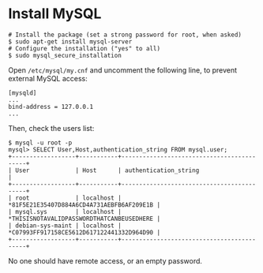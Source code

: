 # Install MySQL

```shell
# Install the package (set a strong password for root, when asked)
$ sudo apt-get install mysql-server
# Configure the installation ("yes" to all)
$ sudo mysql_secure_installation
```

Open `/etc/mysql/my.cnf` and uncomment the following line, to prevent external MySQL access:

```
[mysqld]
...
bind-address = 127.0.0.1
...
```

Then, check the users list:

```
$ mysql -u root -p
mysql> SELECT User,Host,authentication_string FROM mysql.user;
+------------------+-----------+-------------------------------------------+
| User             | Host      | authentication_string                     |
+------------------+-----------+-------------------------------------------+
| root             | localhost | *81F5E21E35407D884A6CD4A731AEBFB6AF209E1B |
| mysql.sys        | localhost | *THISISNOTAVALIDPASSWORDTHATCANBEUSEDHERE |
| debian-sys-maint | localhost | *C07993FF917158CE5612D617122441332D964D90 |
+------------------+-----------+-------------------------------------------+
```

No one should have remote access, or an empty password.
